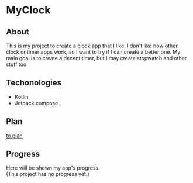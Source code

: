 # MyClock

## About

This is my project to create a clock app that I like. I don't like how other clock or timer apps work, so I want to try if I can create a better one. My main goal is to create a decent timer, but I may create stopwatch and other stuff too.

## Techonologies

- Kotlin
- Jetpack compose

## Plan

[to plan](plan.docx)

## Progress

Here will be shown my app's progress.
<br>
(This project has no progress yet.)
